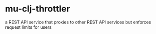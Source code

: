 # mu-clj-throttler
a REST API service that proxies to other REST API services but enforces request limits for users
